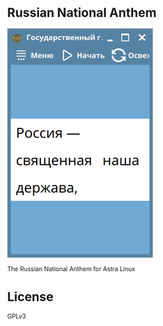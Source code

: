 # Russian National Anthem

![](hero.png)

The Russian National Anthem for Astra Linux

# License

GPLv3
